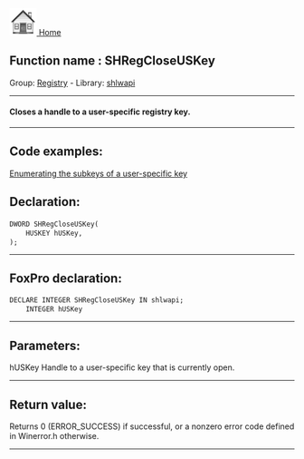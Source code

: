 [<img src="../../images/home.png"> Home ](https://github.com/VFPX/Win32API)  

## Function name : SHRegCloseUSKey
Group: [Registry](../../functions_group.md#Registry)  -  Library: [shlwapi](../../Libraries.md#shlwapi)  
***  


#### Closes a handle to a user-specific registry key.
***  


## Code examples:
[Enumerating the subkeys of a user-specific key](../../samples/sample_129.md)  

## Declaration:
```foxpro  
DWORD SHRegCloseUSKey(
    HUSKEY hUSKey,
);  
```  
***  


## FoxPro declaration:
```foxpro  
DECLARE INTEGER SHRegCloseUSKey IN shlwapi;
	INTEGER hUSKey  
```  
***  


## Parameters:
hUSKey 
Handle to a user-specific key that is currently open.  
***  


## Return value:
Returns 0 (ERROR_SUCCESS) if successful, or a nonzero error code defined in Winerror.h otherwise.  
***  

